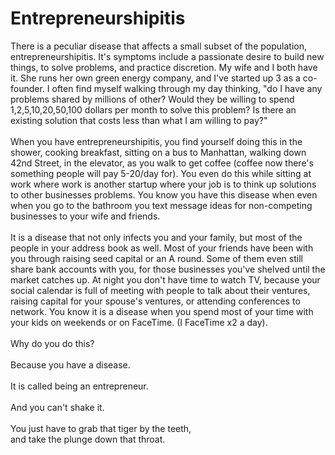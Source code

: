Entrepreneurshipitis
====================

There is a peculiar disease that affects a small subset of the population, entrepreneurshipitis. It&#39;s symptoms include a passionate desire to build new things, to solve problems, and practice discretion. My wife and I both have it. She runs her own green energy company, and I&#39;ve started up 3 as a co-founder. I often find myself walking through my day thinking, "do I have any problems shared by millions of other?  Would they be willing to spend 1,2,5,10,20,50,100 dollars per month to solve this problem? Is there an existing solution that costs less than what I am willing to pay?"<br><br>When you have entrepreneurshipitis, you find yourself doing this in the shower, cooking breakfast, sitting on a bus to Manhattan, walking down 42nd Street, in the elevator, as you walk to get coffee (coffee now there&#39;s something people will pay 5-20/day for). You even do this while sitting at work where work is another startup where your job is to think up solutions to other businesses problems. You know you have this disease when even when you go to the bathroom you text message ideas for non-competing businesses to your wife and friends. <br><br>It is a disease that not only infects you and your family, but most of the people in your address book as well. Most of your friends have been with you through raising seed capital or an A round. Some of them even still share bank accounts with you, for those businesses you&#39;ve shelved until the market catches up. At night you don&#39;t have time to watch TV, because your social calendar is full of meeting with people to talk about their ventures, raising capital for your spouse&#39;s ventures, or attending conferences to network.  You know it is a disease when you spend most of your time with your kids on weekends or on FaceTime. (I FaceTime x2 a day). <br><br>Why do you do this?  <br><br>Because you have a disease. <br><br>It is called being an entrepreneur. <br><br>And you can&#39;t shake it. <br><br>You just have to grab that tiger by the teeth,<br>and take the plunge down that throat. 